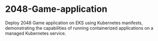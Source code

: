 # 2048-Game-application
Deploy 2048 Game application on EKS using Kubernetes manifests, demonstrating the capabilities of running containerized applications on a managed Kubernetes service.
